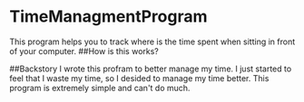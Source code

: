 # TimeManagmentProgram
This program helps you to track where is the time spent when sitting in front of your computer. 
##How is this works?

##Backstory
I wrote this profram to better manage my time. I just started to feel that I waste my time, so I desided to manage my time better. This program is extremely simple and can't do much.
